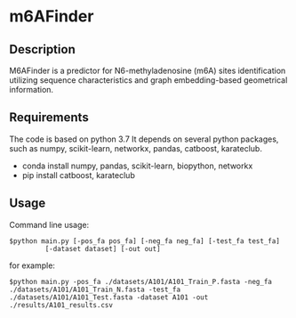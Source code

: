 # m6AFinder
## Description
M6AFinder is a predictor for N6-methyladenosine (m6A) sites identification utilizing sequence characteristics and graph embedding-based geometrical information.

## Requirements
The code is based on python 3.7 It depends on several python packages, such as numpy, scikit-learn, networkx, pandas, catboost, karateclub.
* conda install numpy, pandas, scikit-learn, biopython, networkx
* pip install catboost, karateclub

## Usage

Command line usage:
```
$python main.py [-pos_fa pos_fa] [-neg_fa neg_fa] [-test_fa test_fa]
         [-dataset dataset] [-out out]
```
for example:
```
$python main.py -pos_fa ./datasets/A101/A101_Train_P.fasta -neg_fa ./datasets/A101/A101_Train_N.fasta -test_fa ./datasets/A101/A101_Test.fasta -dataset A101 -out ./results/A101_results.csv
```